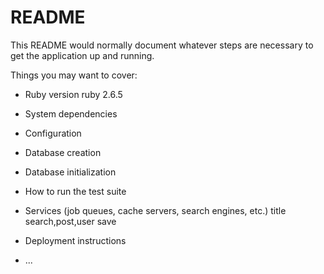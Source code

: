 # README

This README would normally document whatever steps are necessary to get the
application up and running.

Things you may want to cover:

* Ruby version
  ruby 2.6.5
* System dependencies
 
* Configuration
 
* Database creation
 
* Database initialization

* How to run the test suite

* Services (job queues, cache servers, search engines, etc.)
title search,post,user save
* Deployment instructions

* ...
